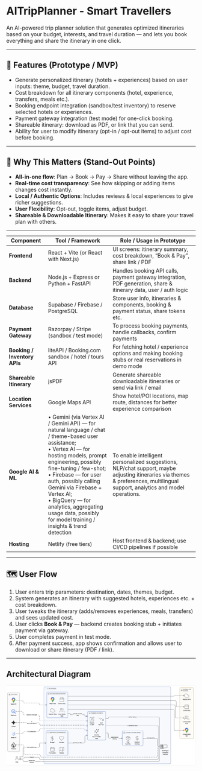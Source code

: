 # AITripPlanner - Smart Travellers

An AI-powered trip planner solution that generates optimized itineraries based on your budget, interests, and travel duration — and lets you book everything and share the itinerary in one click.

---

## 🚀 Features (Prototype / MVP)

- Generate personalized itinerary (hotels + experiences) based on user inputs: theme, budget, travel duration.  
- Cost breakdown for all itinerary components (hotel, experience, transfers, meals etc.).  
- Booking endpoint integration (sandbox/test inventory) to reserve selected hotels or experiences.  
- Payment gateway integration (test mode) for one-click booking.  
- Shareable itinerary: download as PDF, or link that you can send.  
- Ability for user to modify itinerary (opt-in / opt-out items) to adjust cost before booking.

---

## 🧭 Why This Matters (Stand-Out Points)

- **All-in-one flow**: Plan → Book → Pay → Share without leaving the app.  
- **Real-time cost transparency**: See how skipping or adding items changes cost instantly.  
- **Local / Authentic Options**: Includes reviews & local experiences to give richer suggestions.  
- **User Flexibility**: Opt-out, toggle items, adjust budget.  
- **Shareable & Downloadable Itinerary**: Makes it easy to share your travel plan with others.

---

| Component                     | Tool / Framework                                                                                                                                                                                                                                                                                                                                                                                    | Role / Usage in Prototype                                                                                                                                                     |
| ----------------------------- | --------------------------------------------------------------------------------------------------------------------------------------------------------------------------------------------------------------------------------------------------------------------------------------------------------------------------------------------------------------------------------------------------- | ----------------------------------------------------------------------------------------------------------------------------------------------------------------------------- |
| **Frontend**                  | React + Vite (or React with Next.js)                                                                                                                                                                                                                                                                                                                                                                | UI screens: itinerary summary, cost breakdown, “Book & Pay”, share link / PDF                                                                                                 |
| **Backend**                   | Node.js + Express or Python + FastAPI                                                                                                                                                                                                                                                                                                                                                               | Handles booking API calls, payment gateway integration, PDF generation, share & itinerary data, user / auth logic                                                             |
| **Database**        | Supabase / Firebase / PostgreSQL                                                                                                                                                                                                                                                                                                                                                                    | Store user info, itineraries & components, booking & payment status, share tokens etc.                                                                                        |
| **Payment Gateway**           | Razorpay / Stripe (sandbox / test mode)                                                                                                                                                                                                                                                                                                                                                             | To process booking payments, handle callbacks, confirm payments                                                                                                               |
| **Booking / Inventory APIs**  | liteAPI / Booking.com sandbox / hotel / tours API                                                                                                                                                                                                                                                                                                                                                   | For fetching hotel / experience options and making booking stubs or real reservations in demo mode                                                                            |
| **Shareable Itinerary** | jsPDF                                                                                                                                                                                                                                                                                                                           | Generate shareable downloadable itineraries or send via link / email                                                                                                          |
| **Location Services**  | Google Maps API                                                                                                                                                                                                                                                                                                                                                                                     | Show hotel/POI locations, map route, distances for better experience comparison                                                                                               |
| **Google AI & ML**            | • Gemini (via Vertex AI / Gemini API) — for natural language / chat / theme-based user assistance; <br> • Vertex AI — for hosting models, prompt engineering, possibly fine-tuning / few-shot; <br> • Firebase — for user auth, possibly calling Gemini via Firebase + Vertex AI; <br> • BigQuery — for analytics, aggregating usage data, possibly for model training / insights & trend detection | To enable intelligent personalized suggestions, NLP/chat support, maybe adjusting itineraries via themes & preferences, multilingual support, analytics and model operations. |
| **Hosting**          | Netlify (free tiers)                                                                                                                                                                                                                                                                                                                                                     | Host frontend & backend; use CI/CD pipelines if possible                                                                                                                      |


---

## 🗺 User Flow

1. User enters trip parameters: destination, dates, themes, budget.  
2. System generates an itinerary with suggested hotels, experiences etc. + cost breakdown.  
3. User tweaks the itinerary (adds/removes experiences, meals, transfers) and sees updated cost.  
4. User clicks **Book & Pay** — backend creates booking stub + initiates payment via gateway.  
5. User completes payment in test mode.  
6. After payment success, app shows confirmation and allows user to download or share itinerary (PDF / link).

---

## Architectural Diagram

![Architecture Diagram](diagrams/architecture.png)
